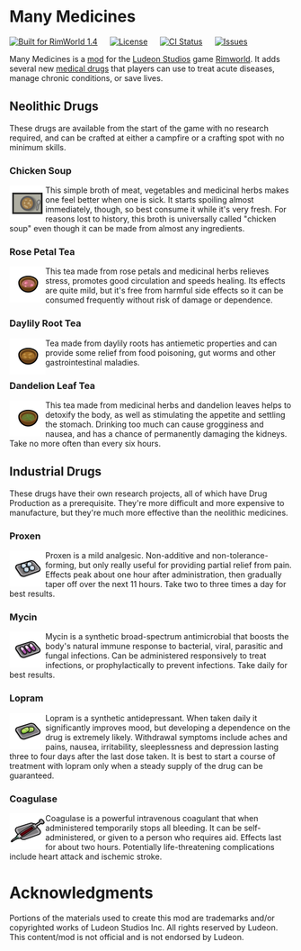 # Many Medicines

[![Built for RimWorld 1.4](https://img.shields.io/badge/Built_for_RimWorld-1.4-blue?style=for-the-badge
)](https://rimworldgame.com/)
&emsp;
[![License](https://img.shields.io/github/license/CaptainArbitrary/ManyMedicines?style=for-the-badge)](LICENSE)
&emsp;
[![CI Status](https://img.shields.io/github/actions/workflow/status/CaptainArbitrary/ManyMedicines/ci.yml?style=for-the-badge&label=CI)](https://github.com/CaptainArbitrary/ManyMedicines/actions/workflows/ci.yml)
&emsp;
[![Issues](https://img.shields.io/github/issues/CaptainArbitrary/ManyMedicines?style=for-the-badge)](https://github.com/CaptainArbitrary/ManyMedicines/issues)

Many Medicines is a [mod](https://rimworldwiki.com/wiki/Mods) for the [Ludeon Studios](https://ludeon.com/) game [Rimworld](https://rimworldgame.com/). It adds several new [medical drugs](https://rimworldwiki.com/wiki/Medical_drugs) that players can use to treat acute diseases, manage chronic conditions, or save lives.

## Neolithic Drugs

These drugs are available from the start of the game with no research required, and can be crafted at either a campfire or a crafting spot with no minimum skills.

### Chicken Soup

<img alt="Chicken Soup" src="Common/Textures/Things/Item/Drug/MMeds_ChickenSoup/MMeds_ChickenSoup_a.png" align="left" width="64">

This simple broth of meat, vegetables and medicinal herbs makes one feel better when one is sick. It starts spoiling almost immediately, though, so best consume it while it's very fresh. For reasons lost to history, this broth is universally called "chicken soup" even though it can be made from almost any ingredients.

### Rose Petal Tea

<img alt="Rose Petal Tea" src="Common/Textures/Things/Item/Drug/MMeds_RosePetalTea.png" align="left" width="64">

This tea made from rose petals and medicinal herbs relieves stress, promotes good circulation and speeds healing. Its effects are quite mild, but it's free from harmful side effects so it can be consumed frequently without risk of damage or dependence.

### Daylily Root Tea

<img alt="Daylily Root Tea" src="Common/Textures/Things/Item/Drug/MMeds_DaylilyRootTea.png" align="left" width="64">

Tea made from daylily roots has antiemetic properties and can provide some relief from food poisoning, gut worms and other gastrointestinal maladies.

### Dandelion Leaf Tea

<img alt="Dandelion Leaf Tea" src="Common/Textures/Things/Item/Drug/MMeds_DandelionLeafTea.png" align="left" width="64">

This tea made from medicinal herbs and dandelion leaves helps to detoxify the body, as well as stimulating the appetite and settling the stomach. Drinking too much can cause grogginess and nausea, and has a chance of permanently damaging the kidneys. Take no more often than every six hours.

## Industrial Drugs

These drugs have their own research projects, all of which have Drug Production as a prerequisite. They're more difficult and more expensive to manufacture, but they're much more effective than the neolithic medicines.

### Proxen

<img alt="Proxen" src="Common/Textures/Things/Item/Drug/MMeds_Proxen/MMeds_Proxen_b.png" align="left" width="64">

Proxen is a mild analgesic. Non-additive and non-tolerance-forming, but only really useful for providing partial relief from pain. Effects peak about one hour after administration, then gradually taper off over the next 11 hours. Take two to three times a day for best results.

### Mycin

<img alt="Mycin" src="Common/Textures/Things/Item/Drug/MMeds_Mycin/MMeds_Mycin_b.png" align="left" width="64">

Mycin is a synthetic broad-spectrum antimicrobial that boosts the body's natural immune response to bacterial, viral, parasitic and fungal infections. Can be administered responsively to treat infections, or prophylactically to prevent infections. Take daily for best results.

### Lopram

<img alt="Lopram" src="Common/Textures/Things/Item/Drug/MMeds_Lopram/MMeds_Lopram_b.png"  align="left" width="64">

Lopram is a synthetic antidepressant. When taken daily it significantly improves mood, but developing a dependence on the drug is extremely likely. Withdrawal symptoms include aches and pains, nausea, irritability, sleeplessness and depression lasting three to four days after the last dose taken. It is best to start a course of treatment with lopram only when a steady supply of the drug can be guaranteed.

### Coagulase

<img alt="Coagulase" src="Common/Textures/Things/Item/Drug/MMeds_Coagulase.png" align="left" width="64">

Coagulase is a powerful intravenous coagulant that when administered temporarily stops all bleeding. It can be self-administered, or given to a person who requires aid. Effects last for about two hours. Potentially life-threatening complications include heart attack and ischemic stroke.

# Acknowledgments

Portions of the materials used to create this mod are trademarks and/or copyrighted works of Ludeon Studios Inc. All rights reserved by Ludeon. This content/mod is not official and is not endorsed by Ludeon.

